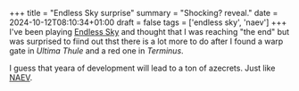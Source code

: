 +++
title = "Endless Sky surprise"
summary = "Shocking? reveal."
date = 2024-10-12T08:10:34+01:00
draft = false
tags = ['endless sky', 'naev']
+++
I've been playing [Endless Sky](https://endless-sky.github.io/) and thought that I was reaching "the end" but was surprised to fiind out thst there is a lot more to do after I found a warp gate in *Ultima Thule* and a red one in *Terminus*.

I guess that yeara of development will lead to a ton of azecrets. Just like [NAEV](https://naev.org/).
